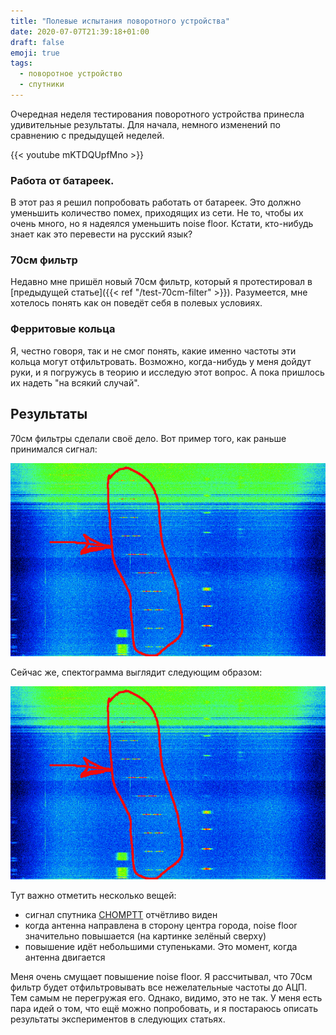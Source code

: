 ```yaml
---
title: "Полевые испытания поворотного устройства"
date: 2020-07-07T21:39:18+01:00
draft: false
emoji: true
tags:
  - поворотное устройство
  - спутники
---
```


Очередная неделя тестирования поворотного устройства принесла удивительные результаты. Для начала, немного изменений по сравнению с предыдущей неделей.

{{< youtube mKTDQUpfMno >}}

### Работа от батареек. 

В этот раз я решил попробовать работать от батареек. Это должно уменьшить количество помех, приходящих из сети. Не то, чтобы их очень много, но я надеялся уменьшить noise floor. Кстати, кто-нибудь знает как это перевести на русский язык? 

### 70см фильтр

Недавно мне пришёл новый 70см фильтр, который я протестировал в [предыдущей статье]({{< ref "/test-70cm-filter" >}}). Разумеется, мне хотелось понять как он поведёт себя в полевых условиях.

### Ферритовые кольца

Я, честно говоря, так и не смог понять, какие именно частоты эти кольца могут отфильтровать. Возможно, когда-нибудь у меня дойдут руки, и я погружусь в теорию и исследую этот вопрос. А пока пришлось их надеть "на всякий случай".

## Результаты

70см фильтры сделали своё дело. Вот пример того, как раньше принимался сигнал:

![](img/1.png)

Сейчас же, спектограмма выглядит следующим образом:

![](/img/rotator-for-r2cloud-3/1.png)

Тут важно отметить несколько вещей:

* сигнал спутника [CHOMPTT](https://db.satnogs.org/satellite/43855/) отчётливо виден
* когда антенна направлена в сторону центра города, noise floor значительно повышается (на картинке зелёный сверху)
* повышение идёт небольшими ступеньками. Это момент, когда антенна двигается

Меня очень смущает повышение noise floor. Я рассчитывал, что 70см фильтр будет отфильтровывать все нежелательные частоты до АЦП. Тем самым не перегружая его. Однако, видимо, это не так. У меня есть пара идей о том, что ещё можно попробовать, и я постараюсь описать результаты экспериментов в следующих статьях.
